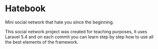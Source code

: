 # Hatebook
Mini social network that hate you since the beginning.

This social network project was created for teaching purposes, it uses Laravel 5.4 and on each commit you can learn step by step how to use all the best elements of the framework.
